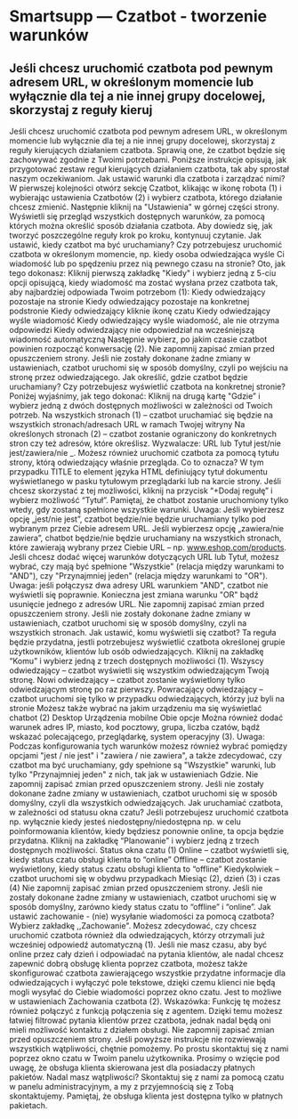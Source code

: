 # Smartsupp — Czatbot - tworzenie warunków
## Jeśli chcesz uruchomić czatbota pod pewnym adresem URL, w określonym momencie lub wyłącznie dla tej a nie innej grupy docelowej, skorzystaj z reguły kieruj
Jeśli chcesz uruchomić czatbota pod pewnym adresem URL, w określonym momencie lub wyłącznie dla tej a nie innej grupy docelowej, skorzystaj z reguły kierujących działaniem czatbota. Sprawią one, że czatbot będzie się zachowywać zgodnie z Twoimi potrzebami.
Poniższe instrukcje opisują, jak przygotować zestaw reguł kierujących działaniem czatbota, tak aby sprostał naszym oczekiwaniom. 
Jak ustawić warunki dla czatbota i zarządzać nimi?
W pierwszej kolejności otwórz sekcję Czatbot, klikając w ikonę robota (1) i wybierając ustawienia Czatbotów (2) i wybierz czatbota, którego działanie chcesz zmienić.
Następnie kliknij na "Ustawienia" w górnej części strony. 
Wyświetli się przegląd wszystkich dostępnych warunków, za pomocą których można określić sposób działania czatbota. Aby dowiedz się, jak tworzyć poszczególne reguły krok po kroku, kontynuuj czytanie. 
Jak ustawić, kiedy czatbot ma być uruchamiany?
Czy potrzebujesz uruchomić czatbota w określonym momencie, np. kiedy osoba odwiedzająca wyśle Ci wiadomość lub po spędzeniu przez nią pewnego czasu na stronie? Oto, jak tego dokonasz: 
Kliknij pierwszą zakładkę "Kiedy" i wybierz jedną z 5-ciu opcji opisującą, kiedy wiadomość ma zostać wysłana przez czatbota tak, aby najbardziej odpowiada Twoim potrzebom (1): 
Kiedy odwiedzający pozostaje na stronie
Kiedy odwiedzający pozostaje na konkretnej podstronie
Kiedy odwiedzający kliknie ikonę czatu 
Kiedy odwiedzający wyśle wiadomość
Kiedy odwiedzający wyśle wiadomość, ale nie otrzyma odpowiedzi
Kiedy odwiedzający nie odpowiedział na wcześniejszą wiadomość automatyczną
Następnie wybierz, po jakim czasie czatbot powinien rozpocząć konwersację (2). 
Nie zapomnij zapisać zmian przed opuszczeniem strony. 
Jeśli nie zostały dokonane żadne zmiany w ustawieniach, czatbot uruchomi się w sposób domyślny, czyli po wejściu na stronę przez odwiedzającego. 
Jak określić, gdzie czatbot będzie uruchamiany?
Czy potrzebujesz wyświetlić czatbota na konkretnej stronie? Poniżej wyjaśnimy, jak tego dokonać:
Kliknij na drugą kartę "Gdzie” i wybierz jedną z dwóch dostępnych możliwości w zależności od Twoich potrzeb. 
Na wszystkich stronach (1) – czatbot uruchamiać się będzie na wszystkich stronach/adresach URL w ramach Twojej witryny 
Na określonych stronach (2) – czatbot zostanie ograniczony do konkretnych stron czy też adresów, które określisz. Wyzwalacze: URL lub Tytuł jest/nie jest/zawiera/nie _.
Możesz również uruchomić czatbota za pomocą tytułu strony, którą odwiedzający właśnie przegląda. Co to oznacza? W tym przypadku TITLE to element języka HTML definiujący tytuł dokumentu wyświetlanego w pasku tytułowym przeglądarki lub na karcie strony. Jeśli chcesz skorzystać z tej możliwości, kliknij na przycisk “+Dodaj regułę” i wybierz możliwość “Tytuł”.
Pamiętaj, że chatbot zostanie uruchomiony tylko wtedy, gdy zostaną spełnione wszystkie warunki.
Uwaga: Jeśli wybierzesz opcję „jest/nie jest”, czatbot będzie/nie będzie uruchamiany tylko pod wybranym przez Ciebie adresem URL. Jeśli wybierzesz opcję „zawiera/nie zawiera”, chatbot będzie/nie będzie uruchamiany na wszystkich stronach, które zawierają wybrany przez Ciebie URL – np. www.eshop.com/products.
Jeśli chcesz dodać więcej warunków dotyczących URL lub Tytuł, możesz wybrać, czy mają być spełnione "Wszystkie" (relacja między warunkami to "AND"), czy "Przynajmniej jeden" (relacja między warunkami to "OR").
Uwaga: jeśli połączysz dwa adresy URL warunkiem "AND", czatbot nie wyświetli się poprawnie. Konieczna jest zmiana warunku "OR" bądź usunięcie jednego z adresów URL. 
Nie zapomnij zapisać zmian przed opuszczeniem strony. 
Jeśli nie zostały dokonane żadne zmiany w ustawieniach, czatbot uruchomi się w sposób domyślny, czyli na wszystkich stronach. 
Jak ustawić, komu wyświetli się czatbot?
Ta reguła będzie przydatna, jestli potrzebujesz wyświetlić czatbota określonej grupie użytkowników, klientów lub osób odwiedzających. 
Kliknij na zakładkę “Komu” i wybierz jedną z trzech dostępnych możliwości (1).
Wszyscy odwiedzający – czatbot wyświetli się wszystkim odwiedzającym Twoją stronę. 
Nowi odwiedzający – czatbot zostanie wyświetlony tylko odwiedzającym stronę po raz pierwszy. 
Powracający odwiedzający – czatbot uruchomi się tylko w przypadku odwiedzających, którzy już byli na stronie 
Możesz także wybrać na jakim urządzeniu ma się wyświetlać chatbot (2)
Desktop
Urządzenia mobilne
Obie opcje
Można również dodać warunek adres IP, miasto, kod pocztowy, grupa, liczba czatów, bądź wskazać polecającego, przeglądarkę, system operacyjny (3).
Uwaga: Podczas konfigurowania tych warunków możesz również wybrać pomiędzy opcjami "jest / nie jest" i "zawiera / nie zawiera", a także zdecydować, czy czatbot ma być uruchamiany, gdy spełnione są "Wszystkie" warunki, lub tylko "Przynajmniej jeden" z nich, tak jak w ustawieniach Gdzie. 
Nie zapomnij zapisać zmian przed opuszczeniem strony. 
Jeśli nie zostały dokonane żadne zmiany w ustawieniach, czatbot uruchomi się w sposób domyślny, czyli dla wszystkich odwiedzających. 
Jak uruchamiać czatbota, w zależności od statusu okna czatu?
Jeśli potrzebujesz uruchomić czatbota np. wyłącznie kiedy jesteś niedostępny/niedostępna np. w celu poinformowania klientów, kiedy będziesz ponownie online, ta opcja będzie przydatna.
Kliknij na zakładkę “Planowanie” i wybierz jedną z trzech dostępnych możliwości.
Status okna czatu (1)
Online – czatbot wyświetli się, kiedy status czatu obsługi klienta to “online” 
Offline – czatbot zostanie wyświetlony, kiedy status czatu obsługi klienta to “offline” 
Kiedykolwiek – czatbot uruchomi się w obydwu przypadkach
Miesiąc (2), dzień (3) i czas (4)
Nie zapomnij zapisać zmian przed opuszczeniem strony. 
Jeśli nie zostały dokonane żadne zmiany w ustawieniach, czatbot uruchomi się w sposób domyślny, zarówno kiedy status czatu to “offline” i “online”. 
Jak ustawić zachowanie - (nie) wysyłanie wiadomości za pomocą czatbota?
Wybierz zakładkę ,,Zachowanie".
Możesz zdecydować, czy chcesz uruchomić czatbota również dla odwiedzających, którzy otrzymali już wcześniej odpowiedź automatyczną (1).
Jeśli nie masz czasu, aby być online przez cały dzień i odpowiadać na pytania klientów, ale nadal chcesz zapewnić dobrą obsługę klienta poprzez czatbota, możesz także skonfigurować czatbota zawierającego wszystkie przydatne informacje dla odwiedzających i wyłączyć pole tekstowe, dzięki czemu klienci nie będą mogli wysyłać do Ciebie wiadomości poprzez okno czatu. Jest to możliwe w ustawieniach Zachowania czatbota (2).
Wskazówka: Funkcję tę możesz również połączyć z funkcją połączenia się z agentem. Dzięki temu możesz łatwiej filtrować pytania klientów przez czatbota, jednak nadal będą oni mieli możliwość kontaktu z działem obsługi.
Nie zapomnij zapisać zmian przed opuszczeniem strony. 
Jeśli powyższe instrukcje nie rozwiewają wszystkich wątpliwości, chętnie pomożemy. Po prostu skontaktuj się z nami poprzez okno czatu w Twoim panelu użytkownika. Prosimy o wzięcie pod uwagę, że obsługa klienta skierowana jest dla posiadaczy płatnych pakietów.
Nadal masz wątpliwości? Skontaktuj się z nami za pomocą czatu w panelu administracyjnym, a my z przyjemnością się z Tobą skontaktujemy. Pamiętaj, że obsługa klienta jest dostępna tylko w płatnych pakietach.

